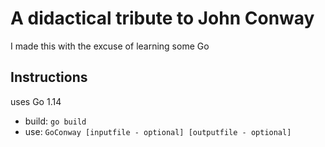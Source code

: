 # A didactical tribute to John Conway

I made this with the excuse of learning some Go

## Instructions

uses Go 1.14

- build: `go build`
- use: `GoConway [inputfile - optional] [outputfile - optional]`
